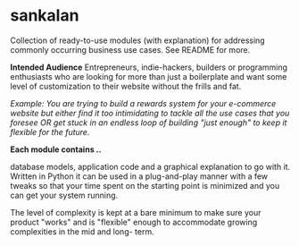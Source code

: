 
# sankalan
Collection of ready-to-use modules (with explanation) for addressing commonly occurring business use cases. See README for more.

**Intended Audience**
Entrepreneurs, indie-hackers, builders or programming enthusiasts who are looking for more than just a boilerplate and want some level of customization to their website without the frills and fat.

*Example: You are trying to build a rewards system for your e-commerce website but either find it too intimidating to tackle all the use cases that you foresee OR get stuck in an endless loop of building "just enough" to keep it flexible for the future.*


**Each module contains ..**

database models, application code and a graphical explanation to go with it. Written in Python it can be used in a plug-and-play manner with a few tweaks so that your time spent on the starting point is minimized and you can get your system running.

The level of complexity is kept at a bare minimum to make sure your product "works" and is "flexible" enough to accommodate growing complexities in the mid and long- term.
